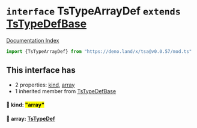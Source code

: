 # `interface` TsTypeArrayDef `extends` [TsTypeDefBase](../private.interface.TsTypeDefBase/README.md)

[Documentation Index](../README.md)

```ts
import {TsTypeArrayDef} from "https://deno.land/x/tsa@v0.0.57/mod.ts"
```

## This interface has

- 2 properties:
[kind](#-kind-array),
[array](#-array-tstypedef)
- 1 inherited member from [TsTypeDefBase](../private.interface.TsTypeDefBase/README.md)


#### 📄 kind: <mark>"array"</mark>



#### 📄 array: [TsTypeDef](../type.TsTypeDef/README.md)




